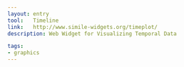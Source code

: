 ```yaml
---
layout: entry
tool:	Timeline
link:	http://www.simile-widgets.org/timeplot/
description: Web Widget for Visualizing Temporal Data

tags:
- graphics
---
```

